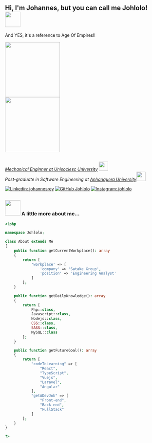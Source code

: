 <h2> Hi, I'm Johannes, but you can call me Johlolo! <img src="https://media.giphy.com/media/3PqeqVoo248xgxq3p1/giphy.gif" width="50"></h2>

<p>And YES, it's a reference to Age Of Empires!!</p>
<img src="https://media.giphy.com/media/geKnQQmQzVms2vdiCb/giphy.gif" width="180">

<div>
<a href="https://www.linkedin.com/in/johannespablorey/">
<img height="180em" src="https://github-readme-stats.vercel.app/api/top-langs/?username=johlolo&layout=compact&langs_count=7&theme=tokyonight"/>
</div>
<br>
<p><em>Mechanical Enginner at <a href="https://www.unisociesc.com.br">Unisociesc University</a> <img src="https://media.giphy.com/media/1etn2BmiW0nOgoZHTL/giphy.gif" width="30"></br>Post-graduate in Software Engineering at <a href="https://www.anhanguera.com/">Anhanguera University</a><img src="https://media.giphy.com/media/WUlplcMpOCEmTGBtBW/giphy.gif" width="30"> 
</em></p>

[![Linkedin: johannesrey](https://img.shields.io/badge/-LinkedIn-blue?style=flat-square&logo=Linkedin&logoColor=white&link=https://www.linkedin.com/in/johannespablorey/)](https://www.linkedin.com/in/johannespablorey/)
[![GitHub Johlolo](https://img.shields.io/github/followers/johlolo?label=follow&style=social)](https://github.com/Johlolo)
[![Instagram: johlolo](https://img.shields.io/badge/Instagram-E4405F?style=flat-square&logo=instagram&logoColor=white&link=https://www.instagram.com/johlolo_/)](https://www.instagram.com/johlolo_/)

##

### <img src="https://media.giphy.com/media/v0dGnTDFgEr68myH0C/giphy.gif" width="50"> A little more about me...  

```php
<?php

namespace Johlolo;

class About extends Me
{
    public function getCurrentWorkplace(): array
    {
        return [
            'workplace' => [
                'company' => 'Satake Group',
                'position' => 'Engineering Analyst'         
            ]
        ];
    }

    public function getDailyKnowledge(): array
    {
        return [
            Php::class,
            Javascript::class,
            Nodejs::class,
            CSS::class,
            SASS::class,
            MySQL::class
        ];
    }

    public function getFutureGoal(): array
    {
        return [
            "codeToLearning" => [
                "React", 
                "TypeScript", 
                "Vuejs", 
                "Laravel", 
                "Angular"
            ],
            "getADevJob" => [
                "Front-end", 
                "Back-end", 
                "FullStack"
            ]
        ];
    }
}

?>
```
